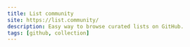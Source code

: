 ```yaml
---
title: List community
site: https://list.community/
description: Easy way to browse curated lists on GitHub.
tags: [github, collection]
---
```

